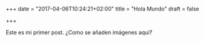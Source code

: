 +++
date = "2017-04-06T10:24:21+02:00"
title = "Hola Mundo"
draft = false

+++

Este es mi primer post. ¿Como se añaden imágenes aqui?